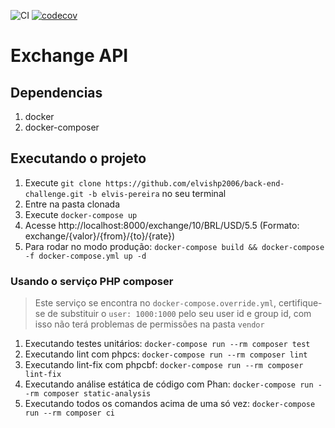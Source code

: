 ![CI](https://github.com/elvishp2006/back-end-challenge/workflows/CI/badge.svg?branch=elvis-pereira) [![codecov](https://codecov.io/gh/elvishp2006/back-end-challenge/branch/elvis-pereira/graph/badge.svg)](https://codecov.io/gh/elvishp2006/back-end-challenge/branch/elvis-pereira)

# Exchange API

## Dependencias

1. docker
1. docker-composer

## Executando o projeto

1. Execute `git clone https://github.com/elvishp2006/back-end-challenge.git -b elvis-pereira` no seu terminal
1. Entre na pasta clonada
1. Execute `docker-compose up`
1. Acesse http://localhost:8000/exchange/10/BRL/USD/5.5 (Formato: exchange/{valor}/{from}/{to}/{rate})
1. Para rodar no modo produção: `docker-compose build && docker-compose -f docker-compose.yml up -d`

### Usando o serviço PHP composer

> Este serviço se encontra no `docker-compose.override.yml`, certifique-se de substituir o `user: 1000:1000` pelo seu user id e group id, com isso não terá problemas de permissões na pasta `vendor`

1. Executando testes unitários: `docker-compose run --rm composer test`
1. Executando lint com phpcs: `docker-compose run --rm composer lint`
1. Executando lint-fix com phpcbf: `docker-compose run --rm composer lint-fix`
1. Executando análise estática de código com Phan: `docker-compose run --rm composer static-analysis`
1. Executando todos os comandos acima de uma só vez: `docker-compose run --rm composer ci`
